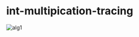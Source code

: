 # int-multipication-tracing



![alg1](https://user-images.githubusercontent.com/116218046/230876471-e47d57fb-2f69-4862-90e0-5ab641bd44ce.jpeg)
